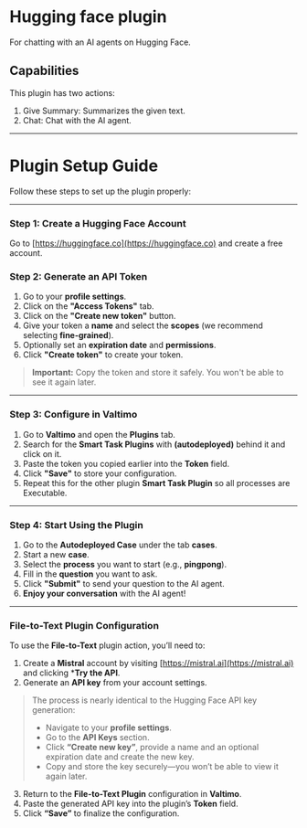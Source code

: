 # Hugging face plugin

For chatting with an AI agents on Hugging Face.

## Capabilities

This plugin has two actions:

1. Give Summary: Summarizes the given text.
2. Chat: Chat with the AI agent.

---

# Plugin Setup Guide

Follow these steps to set up the plugin properly:

---

### Step 1: Create a Hugging Face Account

Go to [https://huggingface.co](https://huggingface.co) and create a free account.

### Step 2: Generate an API Token

1. Go to your **profile settings**.
2. Click on the **"Access Tokens"** tab.
3. Click on the **"Create new token"** button.
4. Give your token a **name** and select the **scopes** (we recommend selecting **fine-grained**).
5. Optionally set an **expiration date** and **permissions**.
6. Click **"Create token"** to create your token.

> **Important:** Copy the token and store it safely. You won't be able to see it again later.

---

### Step 3: Configure in Valtimo

1. Go to **Valtimo** and open the **Plugins** tab.
2. Search for the **Smart Task Plugins** with **(autodeployed)** behind it and click on it.
3. Paste the token you copied earlier into the **Token** field.
4. Click **"Save"** to store your configuration.
5. Repeat this for the other plugin **Smart Task Plugin** so all processes are Executable.

---

### Step 4: Start Using the Plugin

1. Go to the **Autodeployed Case** under the tab **cases**.
2. Start a new **case**.
3. Select the **process** you want to start (e.g., **pingpong**).
4. Fill in the **question** you want to ask.
5. Click **"Submit"** to send your question to the AI agent.
6. **Enjoy your conversation** with the AI agent!
--- 
### File-to-Text Plugin Configuration

To use the **File-to-Text** plugin action, you’ll need to:

1. Create a **Mistral** account by visiting [https://mistral.ai](https://mistral.ai) and clicking ***Try the API**.
2. Generate an **API key** from your account settings.

> The process is nearly identical to the Hugging Face API key generation:
>
> * Navigate to your **profile settings**.
> * Go to the **API Keys** section.
> * Click **“Create new key”**, provide a name and an optional expiration date and create the new key.
> * Copy and store the key securely—you won’t be able to view it again later.

3. Return to the **File-to-Text Plugin** configuration in **Valtimo**.
4. Paste the generated API key into the plugin’s **Token** field.
5. Click **“Save”** to finalize the configuration.
